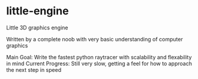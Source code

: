 # little-engine
Little 3D graphics engine

Written by a complete noob with very basic understanding of computer graphics

Main Goal: Write the fastest python raytracer with scalability and flexability in mind
Current Progress: Still very slow, getting a feel for how to approach the next step in speed